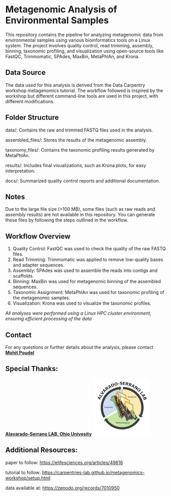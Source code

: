 
# Metagenomic Analysis of Environmental Samples
  This repository contains the pipeline for analyzing metagenomic data from environmental samples using various bioinformatics tools on a Linux system. The project involves quality control, read trimming, assembly, binning, taxonomic profiling, and visualization using open-source tools like FastQC, Trimmomatic, SPAdes, MaxBin, MetaPhlAn, and Krona.

## Data Source
The data used for this analysis is derived from the Data Carpentry workshop metagenomics tutorial. The workflow followed is inspired by the workshop but different command-line tools are used in this project, with different modifications.

## Folder Structure
  data/: Contains the raw and trimmed FASTQ files used in the analysis.
  
  assembled_files/: Stores the results of the metagenomic assembly.
  
  taxonomy_files/: Contains the taxonomic profiling results generated by MetaPhlAn.
  
  results/: Includes final visualizations, such as Krona plots, for easy interpretation.
  
  docs/: Summarized quality control reports and additional documentation.

## Notes
Due to the large file size (>100 MB), some files (such as raw reads and assembly results) are not available in this repository. You can generate these files by following the steps outlined in the workflow.

## Workflow Overview
1. Quality Control: FastQC was used to check the quality of the raw FASTQ files.
2. Read Trimming: Trimmomatic was applied to remove low-quality bases and adapter sequences.
3. Assembly: SPAdes was used to assemble the reads into contigs and scaffolds.
4. Binning: MaxBin was used for metagenomic binning of the assembled sequences.
5. Taxonomic Assignment: MetaPhlAn was used for taxonomic profiling of the metagenomic samples.
6. Visualization: Krona was used to visualize the taxonomic profiles.

*All analyses were performed using a Linux HPC cluster environment, ensuring efficient processing of the data*

## Contact
For any questions or further details about the analysis, please contact [**Mohit Poudel**](https://twitter.com/MohitPoudel11)

## Special Thanks:
[**Alavarado-Serrano LAB, Ohio Univesity**](https://alvarado-s.weebly.com)
![Logo](https://github.com/poudelmohit/portfolio/blob/main/assets/lablogo-small.png)

## Additional Resources:
paper to follow: https://elifesciences.org/articles/49816

tutorial to follow: https://carpentries-lab.github.io/metagenomics-workshop/setup.html

data available at: https://zenodo.org/records/7010950







